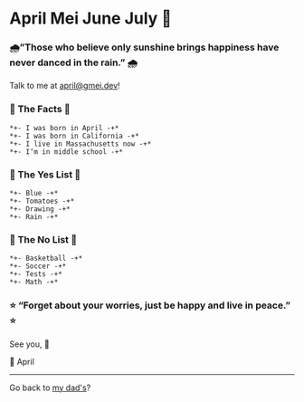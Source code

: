 # April Mei June July 🌿

### 🌧”Those who believe only sunshine brings happiness have never danced in the rain.” 🌧

Talk to me at [april@gmei.dev](mailto:april@gmei.dev)!

### 🌸 The Facts 🌸
```
*+- I was born in April -+*
*+- I was born in California -+*
*+- I live in Massachusetts now -+*
*+- I’m in middle school -+*
```

### 🍓 The Yes List 🍓
```
*+- Blue -+*
*+- Tomatoes -+*
*+- Drawing -+*
*+- Rain -+*
```

### 🍇 The No List 🍇
```
*+- Basketball -+*
*+- Soccer -+*
*+- Tests -+*
*+- Math -+*
```

### ⭐ “Forget about your worries, just be happy and live in peace.” ⭐

See you, 🌙 

💌 April 

---
Go back to [my dad's](/index)?


